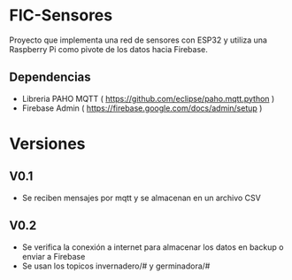# FIC-Sensores
Proyecto que implementa una red de sensores con ESP32 y utiliza una Raspberry Pi como pivote de los datos hacia Firebase.

## Dependencias
* Libreria PAHO MQTT ( https://github.com/eclipse/paho.mqtt.python )
* Firebase Admin ( https://firebase.google.com/docs/admin/setup )

# Versiones

## V0.1
* Se reciben mensajes por mqtt y se almacenan en un archivo CSV

## V0.2
* Se verifica la conexión a internet para almacenar los datos en backup o enviar a Firebase
* Se usan los topicos invernadero/# y germinadora/#